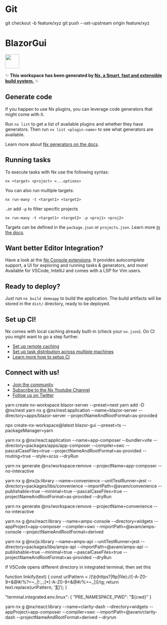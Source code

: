 # Git

git checkout -b feature/xyz
git push --set-upstream origin feature/xyz

# BlazorGui

<a alt="Nx logo" href="https://nx.dev" target="_blank" rel="noreferrer"><img src="https://raw.githubusercontent.com/nrwl/nx/master/images/nx-logo.png" width="45"></a>

✨ **This workspace has been generated by [Nx, a Smart, fast and extensible build system.](https://nx.dev)** ✨

## Generate code

If you happen to use Nx plugins, you can leverage code generators that might come with it.

Run `nx list` to get a list of available plugins and whether they have generators. Then run `nx list <plugin-name>` to see what generators are available.

Learn more about [Nx generators on the docs](https://nx.dev/plugin-features/use-code-generators).

## Running tasks

To execute tasks with Nx use the following syntax:

```
nx <target> <project> <...options>
```

You can also run multiple targets:

```
nx run-many -t <target1> <target2>
```

..or add `-p` to filter specific projects

```
nx run-many -t <target1> <target2> -p <proj1> <proj2>
```

Targets can be defined in the `package.json` or `projects.json`. Learn more [in the docs](https://nx.dev/core-features/run-tasks).

## Want better Editor Integration?

Have a look at the [Nx Console extensions](https://nx.dev/nx-console). It provides autocomplete support, a UI for exploring and running tasks & generators, and more! Available for VSCode, IntelliJ and comes with a LSP for Vim users.

## Ready to deploy?

Just run `nx build demoapp` to build the application. The build artifacts will be stored in the `dist/` directory, ready to be deployed.

## Set up CI!

Nx comes with local caching already built-in (check your `nx.json`). On CI you might want to go a step further.

- [Set up remote caching](https://nx.dev/core-features/share-your-cache)
- [Set up task distribution across multiple machines](https://nx.dev/nx-cloud/features/distribute-task-execution)
- [Learn more how to setup CI](https://nx.dev/recipes/ci)

## Connect with us!

- [Join the community](https://nx.dev/community)
- [Subscribe to the Nx Youtube Channel](https://www.youtube.com/@nxdevtools)
- [Follow us on Twitter](https://twitter.com/nxdevtools)

yarn create nx-workspace blazor-server --preset=nest
yarn add -D @nx/nest
yarn nx g @nx/nest:application --name=blazor-server --directory=apps/blazor-server --projectNameAndRootFormat=as-provided

npx create-nx-workspace@latest blazor-gui --preset=ts --packageManager=yarn

yarn nx g @nx/react:application --name=app-composer --bundler=vite --directory=packages/apps/app-composer --compiler=swc --pascalCaseFiles=true --projectNameAndRootFormat=as-provided --routing=true --style=scss --dryRun

yarn nx generate @nx/workspace:remove --projectName=app-composer --no-interactive

yarn nx g @nx/js:library --name=convenience --unitTestRunner=jest --directory=packages/libs/convenience --importPath=@avam/convenience --publishable=true --minimal=true --pascalCaseFiles=true --projectNameAndRootFormat=as-provided --dryRun

yarn nx generate @nx/workspace:remove --projectName=convenience --no-interactive

yarn nx g @nx/react:library --name=amps-console --directory=widgets --appProject=app-composer --compiler=swc --importPath=@avam/amps-console --projectNameAndRootFormat=derived

yarn nx g @nx/js:library --name=amps-api --unitTestRunner=jest --directory=packages/libs/amps-api --importPath=@avam/amps-api --publishable=true --minimal=true --pascalCaseFiles=true --projectNameAndRootFormat=as-provided --dryRun

If VSCode opens different directory in integrated terminal, then set this

function linkify(text) {
const urlPattern = /(\b(https?|ftp|file):\/\/[-A-Z0-9+&@#\/%?=~_|!:,.;]\*[-A-Z0-9+&@#\/%=~_|])/ig;
return text.replace(urlPattern, '<a href="$1" target="_blank" rel="noopener noreferrer">$1</a>');
}

"terminal.integrated.env.linux": {
"PRE_NAMESPACE_PWD": "${cwd}"
}

yarn nx g @nx/react:library --name=clarity-dash --directory=widgets --appProject=app-composer --compiler=swc --importPath=@avam/clarity-dash --projectNameAndRootFormat=derived --dryrun
